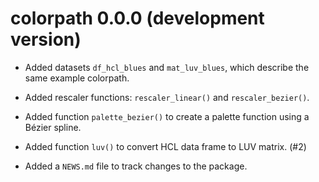 # colorpath 0.0.0 (development version)

* Added datasets `df_hcl_blues` and `mat_luv_blues`, which describe the same example colorpath.

* Added rescaler functions: `rescaler_linear()` and `rescaler_bezier()`.

* Added function `palette_bezier()` to create a palette function using a Bézier spline.

* Added function `luv()` to convert HCL data frame to LUV matrix. (#2)

* Added a `NEWS.md` file to track changes to the package.
